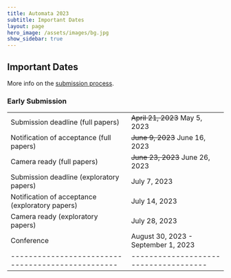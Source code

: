 ```yaml
---
title: Automata 2023
subtitle: Important Dates
layout: page
hero_image: /assets/images/bg.jpg
show_sidebar: true
---
```


## Important Dates

More info on the [submission process](/submission.html).

### Early Submission

|                                                 |                                     |
|-------------------------------------------------|-------------------------------------|
| Submission deadline (full papers)               | ~~April 21, 2023~~ May 5, 2023      |
| Notification of acceptance (full papers)        | ~~June 9, 2023~~ June 16, 2023      |
| Camera ready (full papers)                      | ~~June 23, 2023~~ June 26, 2023     |
| Submission deadline (exploratory papers)        | July 7, 2023                        |
| Notification of acceptance (exploratory papers) | July 14, 2023                       |
| Camera ready (exploratory papers)               | July 28, 2023                       |
| Conference                                      | August 30, 2023 - September 1, 2023 |
|-------------------------------------------------|-------------------------------------|

